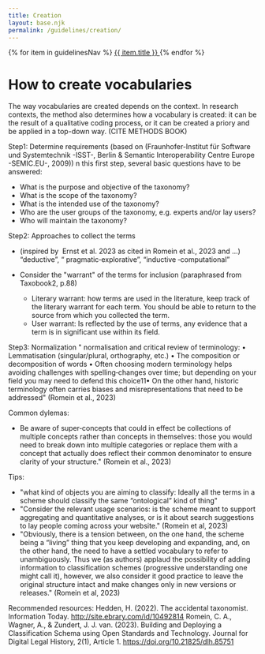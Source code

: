 ```yaml
---
title: Creation
layout: base.njk
permalink: /guidelines/creation/
---
```

<nav class="localNav">
  {% for item in guidelinesNav %}
    <a href="{{ item.url }}" class="{% if page.url == item.url %}active{% endif %}">
      {{ item.title }}
    </a>
  {% endfor %}
</nav>


# How to create vocabularies

The way vocabularies are created depends on the context. In research contexts, the method also determines how a vocabulary is created: it can be the result of a qualitative coding process, or it can be created a priory and be applied in a top-down way. (CITE METHODS BOOK)

Step1: Determine requirements (based on (Fraunhofer-Institut für Software und Systemtechnik -ISST-, Berlin & Semantic Interoperability Centre Europe -SEMIC.EU-, 2009))
n this first step, several basic questions have to be answered:
- What is the purpose and objective of the taxonomy?
- What is the scope of the taxonomy?
- What is the intended use of the taxonomy?
- Who are the user groups of the taxonomy, e.g. experts and/or lay users?
- Who will maintain the taxonomy?

Step2: Approaches to collect the terms
- (inspired by  Ernst et al. 2023 as cited in Romein et al., 2023 and ...)
  “deductive”, “
  pragmatic‑explorative”,
  “inductive
  ‑computational”

- Consider the "warrant" of the terms for inclusion (paraphrased from Taxobook2, p.88)
    - Literary warrant: how terms are used in the literature, keep track of the literary warrant for each term. You should be able to return to the source from which you collected the term.
    - User warrant: Is reflected by the use of terms, any evidence that a term is in significant use within its field.

Step3: Normalization
" normalisation and critical review of terminology:
• Lemmatisation (singular/plural, orthography, etc.)
• The composition or decomposition of words
• Often choosing modern terminology helps avoiding challenges with spelling‑changes over time;
but depending on your field you may need to defend this choice11• On the other hand, historic terminology often carries biases and misrepresentations that need to be addressed" (Romein et al., 2023)

Common dylemas:
- Be aware of super‑concepts that could in effect be collections of multiple concepts rather than concepts in themselves: those you would need to break down into multiple categories or replace them with a concept that actually does reflect their common denominator to ensure clarity of your structure." (Romein et al., 2023)

Tips:
- "what kind of objects you are aiming to classify: Ideally all the terms in a scheme should classify the same “ontological” kind of thing"
- "Consider the relevant usage scenarios: is the scheme meant to support aggregating and quantitative analyses, or is it about search suggestions to lay people coming across your website." (Romein et al, 2023)
- "Obviously, there is a tension between, on the one hand, the scheme being a “living” thing that you keep developing and expanding, and, on the other hand, the need to have a settled vocabulary to refer to unambiguously. Thus we (as authors) applaud the possibility of adding information to classification schemes (progressive understanding one might call it), however, we also consider it good practice to leave the original structure intact and make changes only in new versions or releases." (Romein et al, 2023)

Recommended resources:
Hedden, H. (2022). The accidental taxonomist. Information Today. http://site.ebrary.com/id/10492814
Romein, C. A., Wagner, A., & Zundert, J. J. van. (2023). Building and Deploying a Classification Schema using Open Standards and Technology. Journal for Digital Legal History, 2(1), Article 1. https://doi.org/10.21825/dlh.85751
